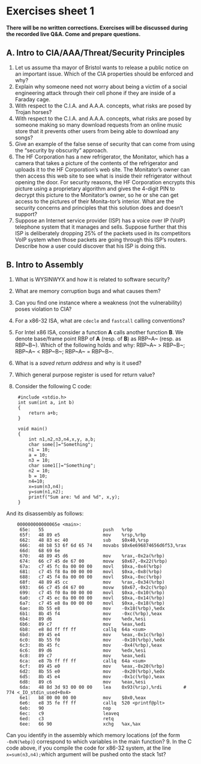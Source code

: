 # Exercises sheet 1

**There will be no written corrections. Exercises will be discussed during the recorded live Q&A. Come and prepare questions.**

## A. Intro to CIA/AAA/Threat/Security Principles
1. Let us assume tha mayor of Bristol wants to release a public notice on an important issue. Which of the CIA properties should be enforced and why?
2. Explain why someone need not worry about being a victim of a social engineering attack through their cell phone if they are inside of a Faraday cage.
3. With respect to the C.I.A. and A.A.A. concepts, what risks are posed by Trojan horses?
4. With respect to the C.I.A. and A.A.A. concepts, what risks are posed by someone making so many download requests from an online music store that it prevents other users from being able to download any songs?
5. Give an example of the false sense of security that can come from using the “security by obscurity” approach.
6. The HF Corporation has a new refrigerator, the Monitator, which has a camera that takes a picture of the contents of the refrigerator and uploads it to the HF Corporation’s web site. The Monitator’s owner can then access this web site to see what is inside their refrigerator without opening the door. For security reasons, the HF Corporation encrypts this picture using a proprietary algorithm and gives the 4-digit PIN to decrypt this picture to the Monitator’s owner, so he or she can get access to the pictures of their Monita-tor’s interior. What are the security concerns and principles that this solution does and doesn’t support?
7. Suppose an Internet service provider (ISP) has a voice over IP (VoIP) telephone system that it manages and sells. Suppose further that this ISP is deliberately dropping 25% of the packets used in its competitors VoIP system when those packets are going through this ISP’s routers. Describe how a user could discover that his ISP is doing this.

## B. Intro to Assembly

1. What is WYSINWYX and how it is related to software security?
2. What are memory corruption bugs and what causes them?
3. Can you find one instance where a weakness (not the vulnerability) poses violation to CIA?
4. For a x86-32 ISA, what are `cdecle` and `fastcall` calling conventions?
5. For Intel x86 ISA, consider a function **A** calls another function **B**. We denote base/frame point RBP of **A** (resp. of **B**) as RBP~A~ (resp. as RBP~B~). Which of the following holds and why:
	RBP~A~ > RBP~B~; RBP~A~ < RBP~B~; RBP~A~ = RBP~B~.
	
6. What  is a *saved return address* and why is it used?
7. Which general purpose register is used for return value?
8. Consider the following C code:

		#include <stdio.h>
		int sum(int a, int b)
		{
		    return a+b;
		}

		void main()
		{
		    int n1,n2,n3,n4,x,y, a,b;
		    char some[]="Something";
		    n1 = 10;
		    a = 10;
		    n3 = 10;
		    char some1[]="Something";
		    n2 = 10;
		    b = 10;
		    n4=10;
		    x=sum(n3,n4);
		    y=sum(n1,n2);
		    printf("Sum are: %d and %d", x,y);
		}
And its disassembly as follows:

		000000000000065e <main>:
		 65e:	55                   	push   %rbp
		 65f:	48 89 e5             	mov    %rsp,%rbp
		 662:	48 83 ec 40          	sub    $0x40,%rsp
		 666:	48 b8 53 6f 6d 65 74 	movabs $0x6e696874656d6f53,%rax
		 66d:	68 69 6e 
		 670:	48 89 45 d6          	mov    %rax,-0x2a(%rbp)
		 674:	66 c7 45 de 67 00    	movw   $0x67,-0x22(%rbp)
		 67a:	c7 45 fc 0a 00 00 00 	movl   $0xa,-0x4(%rbp)
		 681:	c7 45 f8 0a 00 00 00 	movl   $0xa,-0x8(%rbp)
		 688:	c7 45 f4 0a 00 00 00 	movl   $0xa,-0xc(%rbp)
		 68f:	48 89 45 cc          	mov    %rax,-0x34(%rbp)
		 693:	66 c7 45 d4 67 00    	movw   $0x67,-0x2c(%rbp)
		 699:	c7 45 f0 0a 00 00 00 	movl   $0xa,-0x10(%rbp)
		 6a0:	c7 45 ec 0a 00 00 00 	movl   $0xa,-0x14(%rbp)
		 6a7:	c7 45 e8 0a 00 00 00 	movl   $0xa,-0x18(%rbp)
		 6ae:	8b 55 e8             	mov    -0x18(%rbp),%edx
		 6b1:	8b 45 f4             	mov    -0xc(%rbp),%eax
		 6b4:	89 d6                	mov    %edx,%esi
		 6b6:	89 c7                	mov    %eax,%edi
		 6b8:	e8 8d ff ff ff       	callq  64a <sum>
		 6bd:	89 45 e4             	mov    %eax,-0x1c(%rbp)
		 6c0:	8b 55 f0             	mov    -0x10(%rbp),%edx
		 6c3:	8b 45 fc             	mov    -0x4(%rbp),%eax
		 6c6:	89 d6                	mov    %edx,%esi
		 6c8:	89 c7                	mov    %eax,%edi
		 6ca:	e8 7b ff ff ff       	callq  64a <sum>
		 6cf:	89 45 e0             	mov    %eax,-0x20(%rbp)
		 6d2:	8b 55 e0             	mov    -0x20(%rbp),%edx
		 6d5:	8b 45 e4             	mov    -0x1c(%rbp),%eax
		 6d8:	89 c6                	mov    %eax,%esi
		 6da:	48 8d 3d 93 00 00 00 	lea    0x93(%rip),%rdi        # 774 <_IO_stdin_used+0x4>
		 6e1:	b8 00 00 00 00       	mov    $0x0,%eax
		 6e6:	e8 35 fe ff ff       	callq  520 <printf@plt>
		 6eb:	90                   	nop
		 6ec:	c9                   	leaveq 
		 6ed:	c3                   	retq   
		 6ee:	66 90                	xchg   %ax,%ax
		 
Can you identify in the assembly which memory locations (of the form `-0xN(%ebp)`) correspond to which variables in the main function?
9. In the C code above, if you compile the code for x86-32 system, at the line `x=sum(n3,n4);`which argument will be pushed onto the stack 1st?


